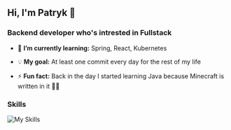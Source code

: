## Hi, I'm Patryk 👋
### Backend developer who's intrested in Fullstack

- 🌱 <b>I’m currently learning:</b> Spring, React, Kubernetes

- 💡 <b>My goal:</b> At least one commit every day for the rest of my life
  
- ⚡ <b>Fun fact:</b> Back in the day I started learning Java because Minecraft is written in it 💁‍♂️

### Skills
![My Skills](https://skillicons.dev/icons?i=java,spring,react,mysql,docker)

###
